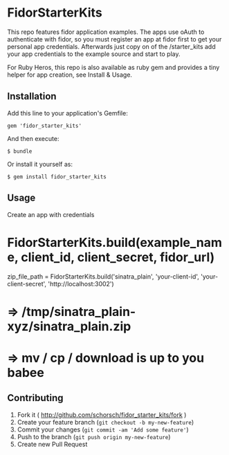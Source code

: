 # FidorStarterKits

This repo features fidor application examples. The apps use oAuth to 
authenticate with fidor, so you must register an app at fidor first to get your 
personal app credentials. 
Afterwards just copy on of the /starter_kits add your app credentials to the 
example source and start to play.

For Ruby Heros, this repo is also available as ruby gem and provides a tiny 
helper for app creation, see Install & Usage.


## Installation

Add this line to your application's Gemfile:

    gem 'fidor_starter_kits'

And then execute:

    $ bundle

Or install it yourself as:

    $ gem install fidor_starter_kits

## Usage

Create an app with credentials

  # FidorStarterKits.build(example_name, client_id, client_secret, fidor_url)
  zip_file_path = FidorStarterKits.build('sinatra_plain', 'your-client-id', 'your-client-secret', 'http://localhost:3002')
  # => /tmp/sinatra_plain-xyz/sinatra_plain.zip
  # => mv / cp / download is up to you babee
  

## Contributing

1. Fork it ( http://github.com/schorsch/fidor_starter_kits/fork )
2. Create your feature branch (`git checkout -b my-new-feature`)
3. Commit your changes (`git commit -am 'Add some feature'`)
4. Push to the branch (`git push origin my-new-feature`)
5. Create new Pull Request
